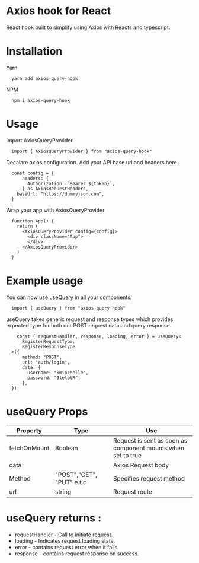 # Axios hook for React

React hook built to simplify using Axios with Reacts and typescript. 

# Installation

  Yarn
  ```
    yarn add axios-query-hook
  ```
  NPM
  ```
    npm i axios-query-hook
  ```

# Usage
  Import AxiosQueryProvider 
  ```
    import { AxiosQueryProvider } from "axios-query-hook"
  ```
  Decalare axios configuration. Add your API base url and headers here.
  ```
    const config = {
        headers: {
          Authorization: `Bearer ${token}`,
        } as AxiosRequestHeaders,
      baseUrl: "https://dummyjson.com",
    }
  ```
  Wrap your app with AxiosQueryProvider
  ```
    function App() {
      return (
        <AxiosQueryProvider config={config}>
          <div className="App">
          </div>
        </AxiosQueryProvider>
      )
    }
  ```

# Example usage
  You can now use useQuery in all your components. 
  ```
    import { useQuery } from "axios-query-hook"
  ```

  useQuery takes generic request and response types which provides expected type for both our POST request data and query response. 
  ```
      const { requestHandler, response, loading, error } = useQuery<
        RegisterRequestType,
        RegisterResponseType
    >({
        method: "POST",
        url: "auth/login",
        data: {
          username: "kminchelle",
          password: "0lelplR",
        },
    })
  ```
# useQuery Props
  | Property      | Type          | Use         |
  | ------------- | ------------- | ------------|            
  | fetchOnMount  | Boolean       | Request is sent as soon as component mounts when set to true |
  | data          |               | Axios Request body |
  | Method        | "POST","GET", "PUT" e.t.c | Specifies request method |
  | url           | string        | Request route |
  

# useQuery returns :
  - requestHandler - Call to initiate request.
  - loading  - Indicates request loading state.
  - error - contains request error when it fails.
  - response - contains request response on success.
  

